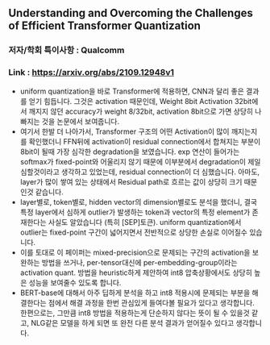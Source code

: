 ## Understanding and Overcoming the Challenges of Efficient Transformer Quantization
### 저자/학회 특이사항 : Qualcomm 
### Link : https://arxiv.org/abs/2109.12948v1

  - uniform quantization을 바로 Transformer에 적용하면, CNN과 달리 좋은 결과를 얻기 힘듭니다. 그것은 activation 때문인데, Weight 8bit Activation 32bit에서 깨지지 않던 accuracy가 weight 8/32bit, activation 8bit으로 가면 상당히 나빠지는 것을 논문에서 보여줍니다.
  - 여기서 한발 더 나아가서, Transformer 구조의 어떤 Activation이 많이 깨지는지를 확인했더니 FFN뒤에 activation이 residual connection에서 합쳐지는 부분이 8bit이 될때 가장 심각한 degradation을 보였습니다. exp 연산이 들어가는 softmax가 fixed-point와 어울리지 않기 때문에 이부분에서 degradation이 제일 심할것이라고 생각하고 있었는데, residual connection이 더 심했습니다. 아마도, layer가 많이 쌓여 있는 상태에서 Residual path로 흐르는 값이 상당히 크기 때문인것 같습니다.
  - layer별로, token별로, hidden vector의 dimension별로도 분석을 했더니, 결국 특정 layer에서 심하게 outlier가 발생하는 token과 vector의 특정 element가 존재한다는 사실도 알았습니다 (특히 [SEP]토큰). uniform quantization에서 outlier는 fixed-point 구간이 넓어지면서 전반적으로 상당한 손실로 이어질수 있습니다.
  - 이를 토대로 이 페이퍼는 mixed-precision으로 문제되는 구간의 activation을 보완하는 방법을 쓰거나, per-tensor대신에 per-embedding-group이라는 activation quant. 방법을 heuristic하게 제안하여 int8 압축상황에서도 상당히 높은 성능을 보여줄수 있도록 합니다. 
  - BERT-base에 대해서 아주 딥하게 분석을 하고 int8 적용시에 문제되는 부분을 해결한다는 점에서 해결 과정을 한번 관심있게 들여다볼 필요가 있다고 생각합니다. 한편으로는, 그만큼 int8 방법을 적용하는게 단순하지 않다는 뜻이 될 수 있을것 같고, NLG같은 모델을 하게 되면 또 완전 다른 분석 결과가 얻어질수 있다고 생각합니다.
